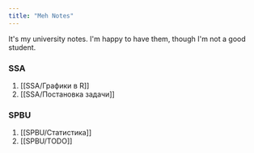 ```yaml
---
title: "Meh Notes"
---
```

It's my university notes. I'm happy to have them, though I'm not a good student.

### SSA
1. [[SSA/Графики в R]]
2. [[SSA/Постановка задачи]]

### SPBU
1. [[SPBU/Статистика]]
2. [[SPBU/TODO]]